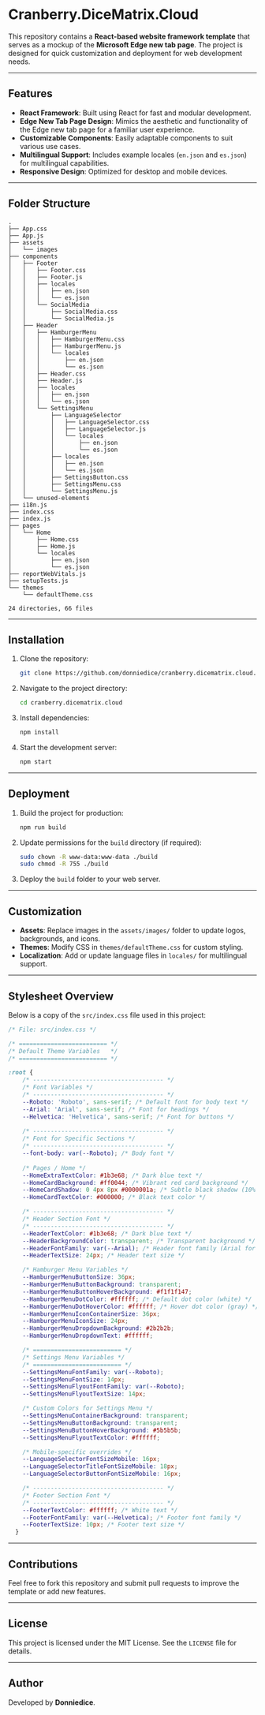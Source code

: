 # Cranberry.DiceMatrix.Cloud

This repository contains a **React-based website framework template** that serves as a mockup of the **Microsoft Edge new tab page**. The project is designed for quick customization and deployment for web development needs.

---

## Features

- **React Framework**: Built using React for fast and modular development.
- **Edge New Tab Page Design**: Mimics the aesthetic and functionality of the Edge new tab page for a familiar user experience.
- **Customizable Components**: Easily adaptable components to suit various use cases.
- **Multilingual Support**: Includes example locales (`en.json` and `es.json`) for multilingual capabilities.
- **Responsive Design**: Optimized for desktop and mobile devices.

---

## Folder Structure

```plaintext
.
├── App.css
├── App.js
├── assets
│   └── images
├── components
│   ├── Footer
│   │   ├── Footer.css
│   │   ├── Footer.js
│   │   ├── locales
│   │   │   ├── en.json
│   │   │   └── es.json
│   │   └── SocialMedia
│   │       ├── SocialMedia.css
│   │       └── SocialMedia.js
│   ├── Header
│   │   ├── HamburgerMenu
│   │   │   ├── HamburgerMenu.css
│   │   │   ├── HamburgerMenu.js
│   │   │   └── locales
│   │   │       ├── en.json
│   │   │       └── es.json
│   │   ├── Header.css
│   │   ├── Header.js
│   │   ├── locales
│   │   │   ├── en.json
│   │   │   └── es.json
│   │   └── SettingsMenu
│   │       ├── LanguageSelector
│   │       │   ├── LanguageSelector.css
│   │       │   ├── LanguageSelector.js
│   │       │   └── locales
│   │       │       ├── en.json
│   │       │       └── es.json
│   │       ├── locales
│   │       │   ├── en.json
│   │       │   └── es.json
│   │       ├── SettingsButton.css
│   │       ├── SettingsMenu.css
│   │       └── SettingsMenu.js
│   └── unused-elements
├── i18n.js
├── index.css
├── index.js
├── pages
│   └── Home
│       ├── Home.css
│       ├── Home.js
│       └── locales
│           ├── en.json
│           └── es.json
├── reportWebVitals.js
├── setupTests.js
└── themes
    └── defaultTheme.css

24 directories, 66 files
```

---

## Installation

1. Clone the repository:
   ```bash
   git clone https://github.com/donniedice/cranberry.dicematrix.cloud.git
   ```

2. Navigate to the project directory:
   ```bash
   cd cranberry.dicematrix.cloud
   ```

3. Install dependencies:
   ```bash
   npm install
   ```

4. Start the development server:
   ```bash
   npm start
   ```

---

## Deployment

1. Build the project for production:
   ```bash
   npm run build
   ```

2. Update permissions for the `build` directory (if required):
   ```bash
   sudo chown -R www-data:www-data ./build
   sudo chmod -R 755 ./build
   ```

3. Deploy the `build` folder to your web server.

---

## Customization

- **Assets**: Replace images in the `assets/images/` folder to update logos, backgrounds, and icons.
- **Themes**: Modify CSS in `themes/defaultTheme.css` for custom styling.
- **Localization**: Add or update language files in `locales/` for multilingual support.

---

## Stylesheet Overview

Below is a copy of the `src/index.css` file used in this project:

```css
/* File: src/index.css */

/* ========================= */
/* Default Theme Variables   */
/* ========================= */

:root {
    /* ------------------------------------- */
    /* Font Variables */
    /* ------------------------------------- */
    --Roboto: 'Roboto', sans-serif; /* Default font for body text */
    --Arial: 'Arial', sans-serif; /* Font for headings */
    --Helvetica: 'Helvetica', sans-serif; /* Font for buttons */
  
    /* ------------------------------------- */
    /* Font for Specific Sections */
    /* ------------------------------------- */
    --font-body: var(--Roboto); /* Body font */
  
    /* Pages / Home */
    --HomeExtraTextColor: #1b3e68; /* Dark blue text */
    --HomeCardBackground: #ff0044; /* Vibrant red card background */
    --HomeCardShadow: 0 4px 8px #0000001a; /* Subtle black shadow (10% opacity) */
    --HomeCardTextColor: #000000; /* Black text color */

    /* ------------------------------------- */
    /* Header Section Font */
    /* ------------------------------------- */
    --HeaderTextColor: #1b3e68; /* Dark blue text */
    --HeaderBackgroundColor: transparent; /* Transparent background */
    --HeaderFontFamily: var(--Arial); /* Header font family (Arial for headings) */
    --HeaderTextSize: 24px; /* Header text size */

    /* Hamburger Menu Variables */
    --HamburgerMenuButtonSize: 36px;
    --HamburgerMenuButtonBackground: transparent;
    --HamburgerMenuButtonHoverBackground: #f1f1f147;
    --HamburgerMenuDotColor: #ffffff; /* Default dot color (white) */
    --HamburgerMenuDotHoverColor: #ffffff; /* Hover dot color (gray) */
    --HamburgerMenuIconContainerSize: 36px;
    --HamburgerMenuIconSize: 24px;
    --HamburgerMenuDropdownBackground: #2b2b2b;
    --HamburgerMenuDropdownText: #ffffff;

    /* ========================= */
    /* Settings Menu Variables */
    /* ========================= */
    --SettingsMenuFontFamily: var(--Roboto);
    --SettingsMenuFontSize: 14px;
    --SettingsMenuFlyoutFontFamily: var(--Roboto);
    --SettingsMenuFlyoutTextSize: 14px;

    /* Custom Colors for Settings Menu */
    --SettingsMenuContainerBackground: transparent;
    --SettingsMenuButtonBackground: transparent;
    --SettingsMenuButtonHoverBackground: #5b5b5b;
    --SettingsMenuFlyoutTextColor: #ffffff;

    /* Mobile-specific overrides */
    --LanguageSelectorFontSizeMobile: 16px;
    --LanguageSelectorTitleFontSizeMobile: 18px;
    --LanguageSelectorButtonFontSizeMobile: 16px;

    /* ------------------------------------- */
    /* Footer Section Font */
    /* ------------------------------------- */
    --FooterTextColor: #ffffff; /* White text */
    --FooterFontFamily: var(--Helvetica); /* Footer font family */
    --FooterTextSize: 10px; /* Footer text size */
  }
```

---

## Contributions

Feel free to fork this repository and submit pull requests to improve the template or add new features.

---

## License

This project is licensed under the MIT License. See the `LICENSE` file for details.

---

## Author

Developed by **Donniedice**.

